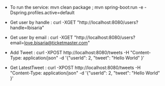 * To run the service:
mvn clean package ; mvn  spring-boot:run -e  -Dspring.profiles.active=default

* Get user by handle : 
curl -XGET "http://localhost:8080/users?handle=lbisaria"

* Get user by email : 
curl -XGET "http://localhost:8080/users?email=love.bisaria@ticketmaster.com"
 
* Add Tweet : 
curl -XPOST http://localhost:8080/tweets -H "Content-Type: application/json" -d '{"userId": 2, "tweet": "Hello World" }'

* Get LatestTweet :
curl -XPOST http://localhost:8080/tweets -H "Content-Type: application/json" -d '{"userId": 2, "tweet": "Hello World" }'

